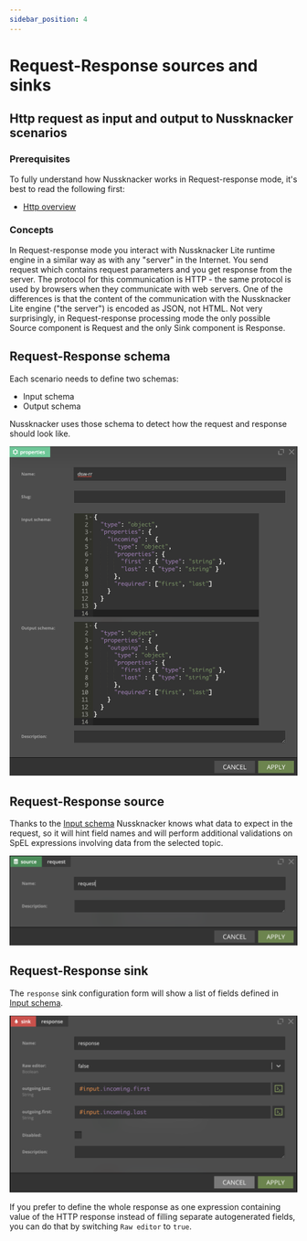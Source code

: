 ```yaml
---
sidebar_position: 4
---
```


# Request-Response sources and sinks

## Http request as input and output to Nussknacker scenarios

### Prerequisites

To fully understand how Nussknacker works in Request-response mode, it's best to read the following first:

* [Http overview](https://developer.mozilla.org/en-US/docs/Web/HTTP/Overview)

### Concepts

In Request-response mode you interact with Nussknacker Lite runtime engine in a similar way as with any "server" in the
Internet. You send request which contains request parameters and you get response from the server. The protocol for this
communication is HTTP - the same protocol is used by browsers when they communicate with web servers. One of the
differences is that the content of the communication with the Nussknacker Lite engine ("the server") is encoded as JSON,
not HTML. Not very surprisingly, in Request-response processing mode the only possible Source component is Request and
the only Sink component is Response.

## Request-Response schema

Each scenario needs to define two schemas:

- Input schema
- Output schema

Nussknacker uses those schema to detect how the request and response should look like.

![RR schema](img/rrProperties.png "RR properties")

## Request-Response source

Thanks to the [Input schema](#request-response-schema) Nussknacker knows what data to expect in the request, so it will
hint field names and will perform additional validations on SpEL expressions involving data from the selected topic.

![RR source](img/rrSource.png "RR source")

## Request-Response sink

The `response` sink configuration form will show a list of fields defined in [Input schema](#request-response-schema).

![RR sink](img/rrSink.png "Kafka sink")

If you prefer to define the whole response as one expression containing value of the HTTP response instead of filling
separate autogenerated fields, you can do that by switching `Raw editor` to `true`.
